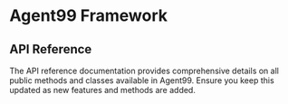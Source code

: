 # Agent99 Framework

## API Reference

The API reference documentation provides comprehensive details on all public methods and classes available in Agent99. Ensure you keep this updated as new features and methods are added.
